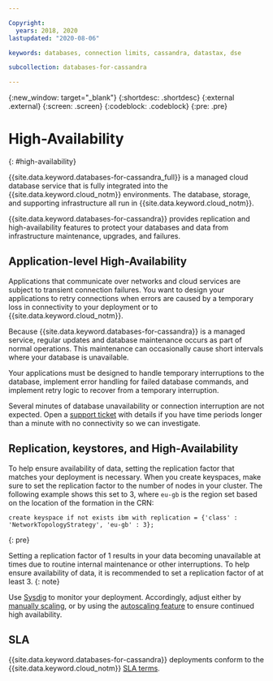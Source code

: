 ```yaml
---

Copyright:
  years: 2018, 2020
lastupdated: "2020-08-06"

keywords: databases, connection limits, cassandra, datastax, dse

subcollection: databases-for-cassandra

---
```


{:new_window: target="_blank"}
{:shortdesc: .shortdesc}
{:external .external}
{:screen: .screen}
{:codeblock: .codeblock}
{:pre: .pre}

# High-Availability
{: #high-availability}

{{site.data.keyword.databases-for-cassandra_full}} is a managed cloud database service that is fully integrated into the {{site.data.keyword.cloud_notm}} environments. The database, storage, and supporting infrastructure all run in {{site.data.keyword.cloud_notm}}.

{{site.data.keyword.databases-for-cassandra}} provides replication and high-availability features to protect your databases and data from infrastructure maintenance, upgrades, and failures.  

## Application-level High-Availability

Applications that communicate over networks and cloud services are subject to transient connection failures. You want to design your applications to retry connections when errors are caused by a temporary loss in connectivity to your deployment or to {{site.data.keyword.cloud_notm}}.

Because {{site.data.keyword.databases-for-cassandra}} is a managed service, regular updates and database maintenance occurs as part of normal operations. This maintenance can occasionally cause short intervals where your database is unavailable. 

Your applications must be designed to handle temporary interruptions to the database, implement error handling for failed database commands, and implement retry logic to recover from a temporary interruption.

Several minutes of database unavailability or connection interruption are not expected. Open a [support ticket](https://cloud.ibm.com/unifiedsupport/cases/add) with details if you have time periods longer than a minute with no connectivity so we can investigate.

## Replication, keystores, and High-Availability

To help ensure availability of data, setting the replication factor that matches your deployment is necessary. When you create keyspaces, make sure to set the replication factor to the number of nodes in your cluster. The following example shows this set to 3, where `eu-gb` is the region set based on the location of the formation in the CRN: 
```
create keyspace if not exists ibm with replication = {'class' : 'NetworkTopologyStrategy', 'eu-gb' : 3};
```
{: pre} 

Setting a replication factor of 1 results in your data becoming unavailable at times due to routine internal maintenance or other interruptions. To help ensure availability of data, it is recommended to set a replication factor of at least 3.
{: note} 

Use [Sysdig](/docs/Monitoring-with-Sysdig?topic=Sysdig-platform_metrics_enabling) to monitor your deployment. Accordingly, adjust either by [manually scaling](/docs/databases-for-cassandra?topic=databases-for-cassandra-resources-scaling), or by using the [autoscaling feature](/docs/databases-for-cassandra?topic=databases-for-cassandra-autoscaling) to ensure continued high availability.  

## SLA

{{site.data.keyword.databases-for-cassandra}} deployments conform to the {{site.data.keyword.cloud_notm}} [SLA terms](/docs/overview?topic=overview-slas).

